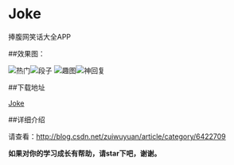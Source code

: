 # Joke
捧腹网笑话大全APP

##效果图：

![热门](https://github.com/zuiwuyuan/Joke/blob/master/imgs/1.png)![段子](https://github.com/zuiwuyuan/Joke/blob/master/imgs/2.png)
![趣图](https://github.com/zuiwuyuan/Joke/blob/master/imgs/3.png)![神回复](https://github.com/zuiwuyuan/Joke/blob/master/imgs/4.png)


##下载地址

[Joke](http://fir.im/xiaohane)

##详细介绍

请查看：http://blog.csdn.net/zuiwuyuan/article/category/6422709

**如果对你的学习成长有帮助，请star下吧，谢谢。**
